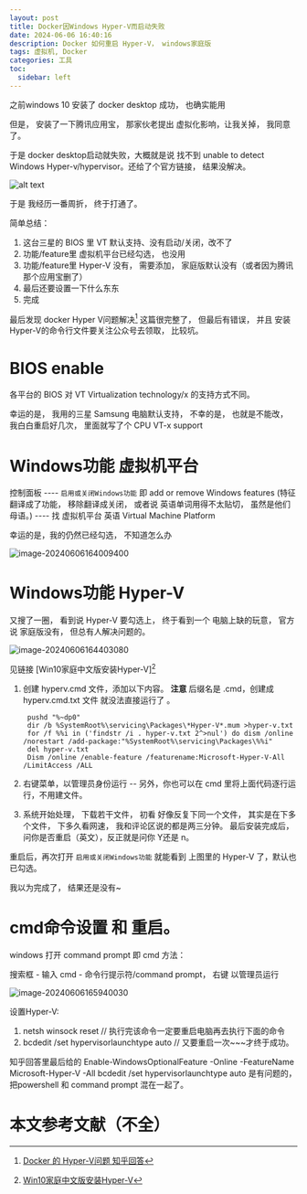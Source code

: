```yaml
---
layout: post
title: Docker因Windows Hyper-V而启动失败   
date: 2024-06-06 16:40:16
description: Docker 如何重启 Hyper-V， windows家庭版
tags: 虚拟机, Docker
categories: 工具
toc:
  sidebar: left
---
```


之前windows 10 安装了 docker desktop 成功， 也确实能用

但是， 安装了一下腾讯应用宝， 那家伙老提出 虚拟化影响，让我关掉， 我同意了。

于是 docker desktop启动就失败，大概就是说 找不到 unable to detect  Windows Hyper-v/hypervisor。还给了个官方链接， 结果没解决。

![alt text](/assets/images/20240606-docker_miss_hyperv.png)

于是 我经历一番周折， 终于打通了。

简单总结：

1. 这台三星的 BIOS 里 VT 默认支持、没有启动/关闭，改不了
2. 功能/feature里 虚拟机平台已经勾选， 也没用
3. 功能/feature里 Hyper-V 没有， 需要添加， 家庭版默认没有（或者因为腾讯那个应用宝删了）
4. 最后还要设置一下什么东东
5. 完成

最后发现 docker Hyper V问题解决[^1] 这篇很完整了， 但最后有错误， 并且 安装 Hyper-V的命令行文件要关注公众号去领取， 比较坑。

# BIOS enable

各平台的 BIOS 对 VT Virtualization technology/x 的支持方式不同。

幸运的是， 我用的三星 Samsung 电脑默认支持， 不幸的是， 也就是不能改， 我白白重启好几次， 里面就写了个 CPU VT-x support

# Windows功能 虚拟机平台

控制面板 ---- `启用或关闭Windows功能` 即 add or remove Windows features (特征翻译成了功能， 移除翻译成关闭， 或者说 英语单词用得不太贴切， 虽然是他们母语。)  ---- 找 虚拟机平台 英语 Virtual Machine Platform

幸运的是，我的仍然已经勾选， 不知道怎么办

![image-20240606164009400](/assets/images/20240606-addremWinFeat.png)


# Windows功能 Hyper-V

又搜了一圈， 看到说 Hyper-V 要勾选上， 终于看到一个 电脑上缺的玩意， 官方说 家庭版没有， 但总有人解决问题的。

![image-20240606164403080](/assets/images/20240606-hyperv.png)

见链接 [Win10家庭中文版安装Hyper-V][^2]

1. 创建 hyperv.cmd 文件，添加以下内容。 **注意** 后缀名是 .cmd，创建成hyperv.cmd.txt 文件 就没法直接运行了 。 

        pushd "%~dp0"
        dir /b %SystemRoot%\servicing\Packages\*Hyper-V*.mum >hyper-v.txt
        for /f %%i in ('findstr /i . hyper-v.txt 2^>nul') do dism /online /norestart /add-package:"%SystemRoot%\servicing\Packages\%%i"
        del hyper-v.txt
        Dism /online /enable-feature /featurename:Microsoft-Hyper-V-All /LimitAccess /ALL


2. 右键菜单，以管理员身份运行 -- 另外，你也可以在 cmd 里将上面代码逐行运行，不用建文件。

3. 系统开始处理， 下载若干文件， 初看 好像反复下同一个文件， 其实是在下多个文件， 下多久看网速， 我和评论区说的都是两三分钟。 最后安装完成后， 问你是否重启（英文），反正就是问你 Y还是 n。

重启后，再次打开 `启用或关闭Windows功能` 就能看到 上图里的 Hyper-V 了，默认也已勾选。

我以为完成了， 结果还是没有~



# cmd命令设置 和 重启。

windows 打开 command prompt 即 cmd 方法：

搜索框 -  输入 cmd - 命令行提示符/command prompt， 右键 以管理员运行

![image-20240606165940030](/assets/images/20240606-search.png)

设置Hyper-V:

1. netsh winsock reset    // 执行完该命令一定要重启电脑再去执行下面的命令
2. bcdedit /set hypervisorlaunchtype auto  // 又要重启一次~~~才终于成功。

知乎回答里最后给的 Enable-WindowsOptionalFeature -Online -FeatureName Microsoft-Hyper-V -All bcdedit /set hypervisorlaunchtype auto  是有问题的， 把powershell 和 command prompt 混在一起了。



# 本文参考文献（不全）


[^1]: [Docker 的 Hyper-V问题 知乎回答](https://www.zhihu.com/question/67882155/answer/2903900947)  
[^2]: [Win10家庭中文版安装Hyper-V](https://zhuanlan.zhihu.com/p/356396288)

